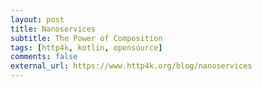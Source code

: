 ```yaml
---
layout: post
title: Nanoservices
subtitle: The Power of Composition
tags: [http4k, kotlin, opensource]
comments: false
external_url: https://www.http4k.org/blog/nanoservices
---
```

